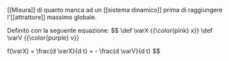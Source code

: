 [[Misura]] di quanto manca ad un [[sistema dinamico]] prima di raggiungere l'[[attrattore]] massimo globale.

Definito con la seguente equazione:
$$
\def \varX {{\color{pink} x}}
\def \varV {{\color{purple} v}}

f(\varX) = \frac{d \varX}{d t} = - \frac{d \varV}{d t}
$$
